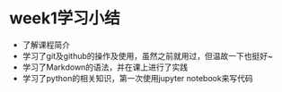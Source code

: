 # week1学习小结  

* 了解课程简介 
* 学习了git及github的操作及使用，虽然之前就用过，但温故一下也挺好~
* 学习了Markdown的语法，并在课上进行了实践
* 学习了python的相关知识，第一次使用jupyter notebook来写代码